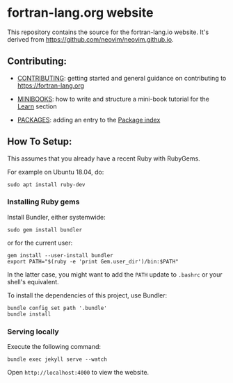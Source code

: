 # fortran-lang.org website

This repository contains the source for the fortran-lang.io website. 
It's derived from https://github.com/neovim/neovim.github.io.

## Contributing:

* [CONTRIBUTING](./CONTRIBUTING.md): getting started and general guidance on contributing to <https://fortran-lang.org>

* [MINIBOOKS](./MINIBOOKS.md): how to write and structure a mini-book tutorial for the [Learn](https://fortran-lang.org/learn) section

* [PACKAGES](./PACKAGES.md): adding an entry to the [Package index](https://fortran-lang.org/packages)

## How To Setup:

This assumes that you already have a recent Ruby with RubyGems.

For example on Ubuntu 18.04, do:
```
sudo apt install ruby-dev
```

### Installing Ruby gems

Install Bundler, either systemwide:

```
sudo gem install bundler
```

or for the current user:

```
gem install --user-install bundler
export PATH="$(ruby -e 'print Gem.user_dir')/bin:$PATH"
```

In the latter case, you might want to add the `PATH` update to `.bashrc` or your shell's equivalent.

To install the dependencies of this project, use Bundler:

```
bundle config set path '.bundle'
bundle install
```

### Serving locally

Execute the following command:

```
bundle exec jekyll serve --watch
```

Open `http://localhost:4000` to view the website.
